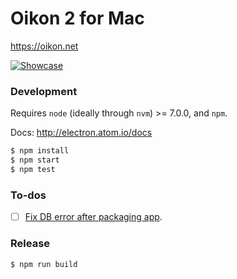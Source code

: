 # Oikon 2 for Mac

https://oikon.net

[![Showcase](https://cloud.githubusercontent.com/assets/1239616/26329899/3c987998-3f41-11e7-885f-5e8726366712.png)](https://github.com/BrunoBernardino/Oikon2-Mac/issues/1)

### Development

Requires `node` (ideally through `nvm`) >= 7.0.0, and `npm`.

Docs: http://electron.atom.io/docs

```bash
$ npm install
$ npm start
$ npm test
```

### To-dos
- [ ] [Fix DB error after packaging app](https://github.com/nolanlawson/pouchdb-electron/issues/9).

### Release

```bash
$ npm run build
```
